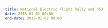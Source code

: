 ```yaml
---
title: National Electric Flight Rally and F5J
date: 2015-01-01 00:00
end-date: 2015-01-02 00:00
---
```

